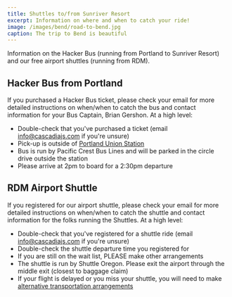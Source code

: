 ```yaml
---
title: Shuttles to/from Sunriver Resort
excerpt: Information on where and when to catch your ride!
image: /images/bend/road-to-bend.jpg
caption: The trip to Bend is beautiful
---
```

Information on the Hacker Bus (running from Portland to Sunriver Resort) and our free airport shuttles (running from RDM).

## Hacker Bus from Portland

If you purchased a Hacker Bus ticket, please check your email for more detailed instructions on when/when to catch the bus and contact information for your Bus Captain, Brian Gershon. At a high level:

- Double-check that you've purchased a ticket (email info@cascadiajs.com if you're unsure)
- Pick-up is outside of [Portland Union Station](https://goo.gl/maps/ts3vBV7bcWS61JkH6)
- Bus is run by Pacific Crest Bus Lines and will be parked in the circle drive outside the station
- Please arrive at 2pm to board for a 2:30pm departure

## RDM Airport Shuttle

If you registered for our airport shuttle, please check your email for more detailed instructions on when/when to catch the shuttle and contact information for the folks running the Shuttles. At a high level:


- Double-check that you've registered for a shuttle ride (email info@cascadiajs.com if you're unsure)
- Double-check the shuttle departure time you registered for
- If you are still on the wait list, PLEASE make other arrangements
- The shuttle is run by Shuttle Oregon. Please exit the airport through the middle exit (closest to baggage claim)
- If your flight is delayed or you miss your shuttle, you will need to make [alternative transportation arrangements](http://www.flyrdm.com/?TaxisGround-Transportation)

